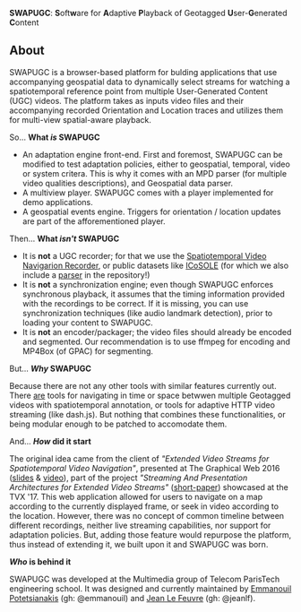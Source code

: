 ---
---

**SWAPUGC**: **S**oft**w**are for **A**daptive **P**layback of Geotagged **U**ser-**G**enerated **C**ontent

## About

SWAPUGC is a browser-based platform for bulding applications that use accompanying geospatial data to dynamically select streams for watching a spatiotemporal reference point from multiple User-Generated Content (UGC) videos. The platform takes as inputs video files and their accompanying recorded Orientation and Location traces and utilizes them for multi-view spatial-aware playback.

So... **What _is_ SWAPUGC**

* An adaptation engine front-end. First and foremost, SWAPUGC can be modified to test adaptation policies, either to geospatial, temporal, video or system critera. This is why it comes with an MPD parser (for multiple video qualities descriptions), and Geospatial data parser.
* A multiview player. SWAPUGC comes with a player implemented for demo applications.
* A geospatial events engine. Triggers for orientation / location updates are part of the afforementioned player.


Then... **What _isn't_ SWAPUGC**

* It is **not** a UGC recorder; for that we use the [Spatiotemporal Video Navigarion Recorder](https://github.com/emmanouil/Spatiotemporal-Navigation-Recorder), or public datasets like [ICoSOLE](http://icosole.lab.vrt.be/) (for which we also include a [parser](https://github.com/emmanouil/SWAPUGC/blob/master/tools/parser_single_file.py) in the repository!)
* It is **not** a synchronization engine; even though SWAPUGC enforces synchronous playback, it assumes that the timing information provided with the recordings to be correct. If it is missing, you can use synchronization techniques (like audio landmark detection), prior to loading your content to SWAPUGC.
* It is **not** an encoder/packager; the video files should already be encoded and segmented. Our recommendation is to use ffmpeg for encoding and MP4Box (of GPAC) for segmenting.


But... **_Why_ SWAPUGC**

Because there are not any other tools with similar features currently out. There [are](https://github.com/emmanouil/Beta-App-Client) tools for navigating in time or space betwwen multiple Geotagged videos with spatiotemporal annotation, or tools for adaptive HTTP video streaming (like dash.js). But nothing that combines these functionalities, or being modular enough to be patched to accomodate them.

And... **_How_ did it start**

The original idea came from the client of _"Extended Video Streams for Spatiotemporal Video Navigation"_, presented at The Graphical Web 2016 ([slides](https://emmanouil.wp.imt.fr/files/2017/03/Extended-Video-Streams-for-Spatiotemporal-Navigation.pdf) & [video](https://www.youtube.com/watch?v=iUhGZV9SSiM)), part of the project _"Streaming And Presentation Architectures for Extended Video Streams"_ ([short-paper](https://www.researchgate.net/publication/317593679_Streaming_and_Presentation_Architectures_for_Extended_Video_Streams)) showcased at the TVX '17. 
This web application allowed for users to navigate on a map according to the currently displayed frame, or seek in video according to the location. However, there was no concept of common timeline between different recordings, neither live streaming capabilities, nor support for adaptation policies. But, adding those feature would repurpose the platform, thus instead of extending it, we built upon it and SWAPUGC was born.


**_Who_ is behind it**

SWAPUGC was developed at the Multimedia group of Telecom ParisTech engineering school. It was designed and currently maintained by [Emmanouil Potetsianakis](https://emmanouil.wp.imt.fr) (gh: @emmanouil) and [Jean Le Feuvre](https://lefeuvre.wp.imt.fr/) (gh: @jeanlf).